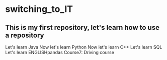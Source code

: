 # switching_to_IT
This is my first repository, let's learn how to use a repository
---
Let's learn Java
Now let's learn Python
Now let's learn C++
Let's learn SQL
Let's learn ENGLISHpandas
Course7: Driving course
